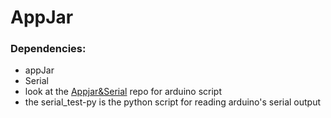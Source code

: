 # AppJar
### Dependencies:
  - appJar
  - Serial
  - look at the [Appjar&Serial](https://github.com/ub1999/AppJar/tree/main/serialtesting_arduino_script) repo for arduino script
  - the serial_test-py is the python script for reading arduino's serial output 
